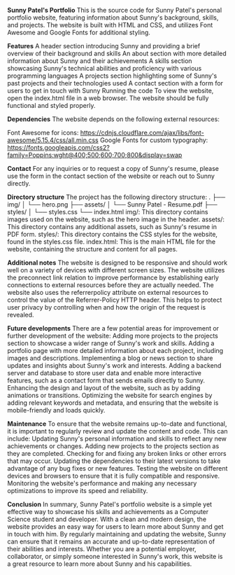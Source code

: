 **Sunny Patel's Portfolio**
This is the source code for Sunny Patel's personal portfolio website, featuring information about Sunny's background, skills, and projects. The website is built with HTML and CSS, and utilizes Font Awesome and Google Fonts for additional styling.

**Features**
A header section introducing Sunny and providing a brief overview of their background and skills
An about section with more detailed information about Sunny and their achievements
A skills section showcasing Sunny's technical abilities and proficiency with various programming languages
A projects section highlighting some of Sunny's past projects and their technologies used
A contact section with a form for users to get in touch with Sunny
Running the code
To view the website, open the index.html file in a web browser. The website should be fully functional and styled properly.

**Dependencies**
The website depends on the following external resources:

Font Awesome for icons: https://cdnjs.cloudflare.com/ajax/libs/font-awesome/5.15.4/css/all.min.css
Google Fonts for custom typography: https://fonts.googleapis.com/css2?family=Poppins:wght@400;500;600;700;800&display=swap

**Contact**
For any inquiries or to request a copy of Sunny's resume, please use the form in the contact section of the website or reach out to Sunny directly.

**Directory structure**
The project has the following directory structure:
.
├── img/
│   └── hero.png
├── assets/
│   └── Sunny Patel - Resume.pdf
├── styles/
│   └── styles.css
└── index.html
img/: This directory contains images used on the website, such as the hero image in the header.
assets/: This directory contains any additional assets, such as Sunny's resume in PDF form.
styles/: This directory contains the CSS styles for the website, found in the styles.css file.
index.html: This is the main HTML file for the website, containing the structure and content for all pages.

**Additional notes**
The website is designed to be responsive and should work well on a variety of devices with different screen sizes.
The website utilizes the preconnect link relation to improve performance by establishing early connections to external resources before they are actually needed.
The website also uses the referrerpolicy attribute on external resources to control the value of the Referrer-Policy HTTP header. This helps to protect user privacy by controlling when and how the origin of the request is revealed.

**Future developments**
There are a few potential areas for improvement or further development of the website:
Adding more projects to the projects section to showcase a wider range of Sunny's work and skills.
Adding a portfolio page with more detailed information about each project, including images and descriptions.
Implementing a blog or news section to share updates and insights about Sunny's work and interests.
Adding a backend server and database to store user data and enable more interactive features, such as a contact form that sends emails directly to Sunny.
Enhancing the design and layout of the website, such as by adding animations or transitions.
Optimizing the website for search engines by adding relevant keywords and metadata, and ensuring that the website is mobile-friendly and loads quickly.

**Maintenance**
To ensure that the website remains up-to-date and functional, it is important to regularly review and update the content and code. This can include:
Updating Sunny's personal information and skills to reflect any new achievements or changes.
Adding new projects to the projects section as they are completed.
Checking for and fixing any broken links or other errors that may occur.
Updating the dependencies to their latest versions to take advantage of any bug fixes or new features.
Testing the website on different devices and browsers to ensure that it is fully compatible and responsive.
Monitoring the website's performance and making any necessary optimizations to improve its speed and reliability.

**Conclusion**
In summary, Sunny Patel's portfolio website is a simple yet effective way to showcase his skills and achievements as a Computer Science student and developer. With a clean and modern design, the website provides an easy way for users to learn more about Sunny and get in touch with him. By regularly maintaining and updating the website, Sunny can ensure that it remains an accurate and up-to-date representation of their abilities and interests. Whether you are a potential employer, collaborator, or simply someone interested in Sunny's work, this website is a great resource to learn more about Sunny and his capabilities.
